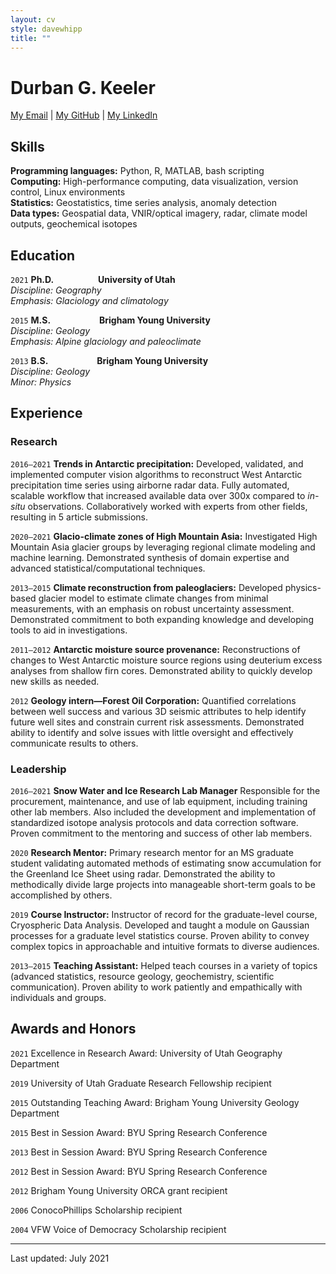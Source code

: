 ```yaml
---
layout: cv
style: davewhipp
title: ""
---
```


# Durban G. Keeler

<!-- Brief description summarizing who I am. -->

[My Email](durban.keeler@gmail.com) \| [My GitHub](https://github.com/durbank) \| [My LinkedIn](www.linkedin.com/in/durbank)
<!-- [durban.keeler@gmail.com](durban.keeler@gmail.com) \| [https://github.com/durbank](https://github.com/durbank) \| [www.linkedin.com/in/durbank](www.linkedin.com/in/durbank) -->

<!-- ## Objective

A _[insert job-specific descriptor]_ position where I can leverage my experience in Earth Sciences, remote sensing, and machine learning. -->

## Skills

**Programming languages:** Python, R, MATLAB, bash scripting \
**Computing:** High-performance computing, data visualization, version control, Linux environments \
**Statistics:** Geostatistics, time series analysis, anomaly detection \
**Data types:** Geospatial data, VNIR/optical imagery, radar, climate model outputs, geochemical isotopes

## Education

`2021`
**Ph.D.** &emsp;&emsp;&emsp;&emsp;&ensp; **University of Utah**\
*Discipline: Geography*\
*Emphasis: Glaciology and climatology*

`2015`
**M.S.** &emsp;&emsp;&emsp;&emsp;&emsp; **Brigham Young University**\
*Discipline: Geology*\
*Emphasis: Alpine glaciology and paleoclimate*

`2013`
**B.S.** &emsp;&emsp;&emsp;&emsp;&emsp; **Brigham Young University**\
*Discipline: Geology*\
*Minor: Physics*

## Experience

### Research

`2016–2021`
**Trends in Antarctic precipitation:**
Developed, validated, and implemented computer vision algorithms to reconstruct West Antarctic precipitation time series using airborne radar data.
Fully automated, scalable workflow that increased available data over 300x compared to *in-situ* observations.
Collaboratively worked with experts from other fields, resulting in 5 article submissions.

`2020–2021`
**Glacio-climate zones of High Mountain Asia:**
Investigated High Mountain Asia glacier groups by leveraging regional climate modeling and machine learning.
Demonstrated synthesis of domain expertise and advanced statistical/computational techniques.

<!-- `2016`
**Glacier melt and hydrology modeling:**
Blah blah blah.
More blah.
- Dynamic modeling of energy exchange and  -->

`2013–2015`
**Climate reconstruction from paleoglaciers:**
Developed physics-based glacier model to estimate climate changes from minimal measurements, with an emphasis on robust uncertainty assessment.
Demonstrated commitment to both expanding knowledge and developing tools to aid in investigations.

`2011–2012`
**Antarctic moisture source provenance:**
Reconstructions of changes to West Antarctic moisture source regions using deuterium excess analyses from shallow firn cores.
Demonstrated ability to quickly develop new skills as needed.

`2012`
**Geology intern—Forest Oil Corporation:**
Quantified correlations between well success and various 3D seismic attributes to help identify future well sites and constrain current risk assessments.
Demonstrated ability to identify and solve issues with little oversight and effectively communicate results to others.

### Leadership

`2016–2021`
**Snow Water and Ice Research Lab Manager**
Responsible for the procurement, maintenance, and use of lab equipment, including training other lab members.
Also included the development and implementation of standardized isotope analysis protocols and data correction software.
Proven commitment to the mentoring and success of other lab members.

`2020`
**Research Mentor:**
Primary research mentor for an MS graduate student validating automated methods of estimating snow accumulation for the Greenland Ice Sheet using radar.
Demonstrated the ability to methodically divide large projects into manageable short-term goals to be accomplished by others.

`2019`
**Course Instructor:**
Instructor of record for the graduate-level course, Cryospheric Data Analysis.
Developed and taught a module on Gaussian processes for a graduate level statistics course.
Proven ability to convey complex topics in approachable and intuitive formats to diverse audiences.

`2013–2015`
**Teaching Assistant:**
Helped teach courses in a variety of topics (advanced statistics, resource geology, geochemistry, scientific communication).
Proven ability to work patiently and empathically with individuals and groups.

## Awards and Honors

`2021`
Excellence in Research Award: University of Utah Geography Department

`2019`
University of Utah Graduate Research Fellowship recipient

`2015`
Outstanding Teaching Award: Brigham Young University Geology Department

`2015`
Best in Session Award: BYU Spring Research Conference

`2013`
Best in Session Award: BYU Spring Research Conference

`2012`
Best in Session Award: BYU Spring Research Conference

`2012`
Brigham Young University ORCA grant recipient

`2006`
ConocoPhillips Scholarship recipient

`2004`
VFW Voice of Democracy Scholarship recipient

<!-- ## Select Publications and Presentations

`2021`
California Institute of Technology (invited talk): *Polar snow water-equivalent (SWE) from radar and density modeling*

`2020`
Brigham Young University (invited talk): *Recent trends in West Antarctic surface mass balance using automated radar echo sounding* -->

---
Last updated: July 2021
